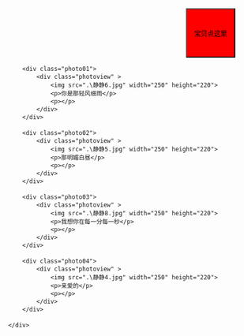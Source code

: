 <html>
<head>
<meta charset="utf-8">
<title>只给静静一个人</title>
<style type="text/css">
*{margin: 0;padding: 0;}
body{overflow:hidden;background: url(images/bg.jpg);background-size: cover;}
.container{
	width:100%;
	height: 100%;

}
.photowall{
	position: relative;
	
	height: 100%; width: 100%;


	display: -webkit-box; /*使用CSS3的盒模型之流式布局*/
	display: -moz-box;
	display: box;

	-webkit-box-pack:center; /*定义盒模型内部元素在水平方向上居于中间位置*/
	-moz-box-pack:center;
	-o-box-pack:center;
	-ms-box-pack:center;
	box-pack:center;

	-webkit-box-align:center; /*定义盒模型内部元素在垂直方向上居于中间位置*/
	-moz-box-align:center;
	-o-box-align:center;
	-ms-box-align:center;
	box-align:center;




}

.photoview{
	position: relative;
	background-color:#f2eada;
	margin: 5px;padding:10px 10px 20px 10px;
	text-align: center;
	font-size:20px;
	box-shadow:.2em .2em .8em #130c0e; /*给照片添加阴影效果，富有立体感*/

	
}

.photoview p{
	margin-top:5px;  /*设置照片内显示文字段落的外上边距*/
}

.photo01{
	-weikit-transform-origin:right bottom; /*设置右下角为旋转基准点 */
	-moz-transform-origin:right bottom;
	-o-transform-origin:right bottom;
	-ms-transform-origin:right bottom;
	transform-origin:right bottom;

	transform:rotate(10deg); /*以右下角为基准点顺时针旋转10°*/
	-webkit-transform:rotate(10deg);
	-moz-transform:rotate(10deg);
	-o-transform:rotate(10deg);
	-ms-transform:rotate(10deg);


}
.photo02{
	-weikit-transform-origin:right bottom; /*设置右下角为旋转基准点 */
	-moz-transform-origin:right bottom;
	-o-transform-origin:right bottom;
	-ms-transform-origin:right bottom;
	transform-origin:right bottom;

	transform:rotate(-20deg); /*以右下角为基准点逆时针旋转20°*/
	-webkit-transform:rotate(-20deg);
	-moz-transform:rotate(-20deg);
	-o-transform:rotate(-20deg);
	-ms-transform:rotate(-20deg);
}

.photo03{
	-weikit-transform-origin:left top; /*设置左上角为旋转基准点 */
	-moz-transform-origin:left top;
	-o-transform-origin:left top;
	-ms-transform-origin:left top;
	transform-origin:left top;

	transform:rotate(20deg); /*以左上角为基准点顺时针旋转20°*/
	-webkit-transform:rotate(20deg);
	-moz-transform:rotate(20deg);
	-o-transform:rotate(20deg);
	-ms-transform:rotate(20deg);
}
.photo04{
	-weikit-transform-origin:left bottom; /*设置左下角为旋转基准点 */
	-moz-transform-origin:left bottom;
	-o-transform-origin:left bottom;
	-ms-transform-origin:left bottom;
	transform-origin:left bottom;

	transform:rotate(-20deg); /*以左下角为基准点逆时针旋转20°*/
	-webkit-transform:rotate(-20deg);
	-moz-transform:rotate(-20deg);
	-o-transform:rotate(-20deg);
	-ms-transform:rotate(-20deg);
}
</style>
<script>
window.onload=function(){
	var y=document.getElementById('xiu');
	y.onclick=function(){
	var x=window.prompt("接下来的两个问题只有静静知道，通过的话就能知道一件很重要的事，要过关吗？","说是或不是哦");
	if(x=="是"){
		var z=window.prompt("宝宝你给我唱的第一首歌是","四个字");
		  if(z=="云烟成雨"){
		  	alert("嗯，就是就是！");
		  	var d=window.prompt("那你送给我的最后一首歌是什么鸭","不灭的火焰，无论境地多么不利，我都要尝试和你在一起");
		  	if(d=="try"){
		  		alert("是啊！我想和你一直走下去，如果能一起到老，烟波里成灰，我也心满意足");
		  		alert("接着点下去吧！");
		  		window.location.href="www.baidu.com";
		  	}
		  	else
		  		alert("P!NK");
		  }
		  else
		  	alert("是云字开头的哦！");
	}
    else
    	alert("我想你了");
	return ;
}
}
</script>
</head>
<body>	
<input id="xiu" style="width:100px;font:left; margin-left:400px; margin-top:500px; height:100px;background:red;" type="button" value="宝贝点这里"/>

<div class="container">
	<div class="photowall">
	
		<div class="photo01">
			<div class="photoview" >
				<img src=".\静静6.jpg" width="250" height="220">
				<p>你是那轻风细雨</p>
				<p></p>
			</div>
		</div>
		
		<div class="photo02">
			<div class="photoview" >
				<img src=".\静静5.jpg" width="250" height="220">
				<p>那明媚白昼</p>
				<p></p>
			</div>
		</div>
		
		<div class="photo03">
			<div class="photoview" >
				<img src=".\静静8.jpg" width="250" height="220">
				<p>我想你在每一分每一秒</p>
				<p></p>
			</div>
		</div>
		
		<div class="photo04">
			<div class="photoview" >
				<img src=".\静静4.jpg" width="250" height="220">
				<p>亲爱的</p>
				<p></p>
			</div>
		</div>
	
	</div>
</div>
<div style="text-align:center;margin:50px 0; font:normal 14px/24px 'MicroSoft YaHei';">

</div>
</body>
</html>
